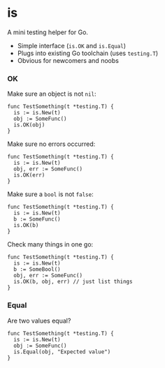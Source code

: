 is
==

A mini testing helper for Go.

  * Simple interface (`is.OK` and `is.Equal`)
  * Plugs into existing Go toolchain (uses `testing.T`)
  * Obvious for newcomers and noobs

### OK

Make sure an object is not `nil`:

```
func TestSomething(t *testing.T) {
  is := is.New(t)
  obj := SomeFunc()
  is.OK(obj)
}
```

Make sure no errors occurred:

```
func TestSomething(t *testing.T) {
  is := is.New(t)
  obj, err := SomeFunc()
  is.OK(err)
}
```

Make sure a `bool` is not `false`:

```
func TestSomething(t *testing.T) {
  is := is.New(t)
  b := SomeFunc()
  is.OK(b)
}
```

Check many things in one go:

```
func TestSomething(t *testing.T) {
  is := is.New(t)
  b := SomeBool()
  obj, err := SomeFunc()
  is.OK(b, obj, err) // just list things
}
```

### Equal

Are two values equal?

```
func TestSomething(t *testing.T) {
  is := is.New(t)
  obj := SomeFunc()
  is.Equal(obj, "Expected value")
}
```